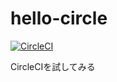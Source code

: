 # hello-circle

[![CircleCI](https://circleci.com/gh/i544c/hello-circle.svg?style=svg)](https://circleci.com/gh/i544c/hello-circle)

CircleCIを試してみる
